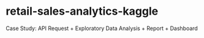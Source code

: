 # retail-sales-analytics-kaggle
Case Study: API Request + Exploratory Data Analysis + Report + Dashboard

